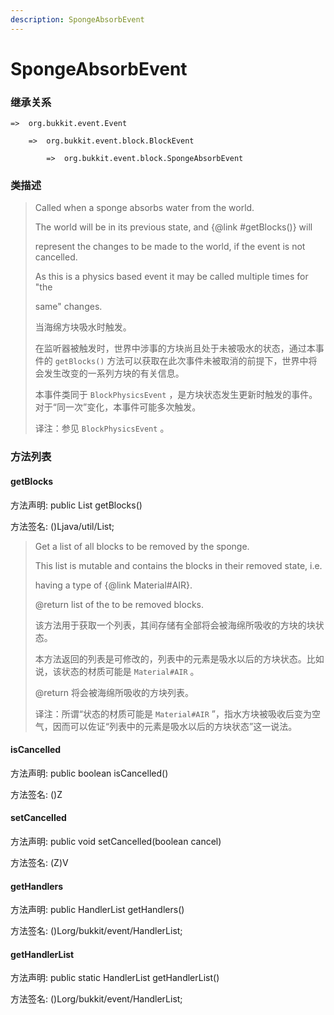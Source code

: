 ```yaml
---
description: SpongeAbsorbEvent
---
```


# SpongeAbsorbEvent

### 继承关系

    =>  org.bukkit.event.Event

        =>  org.bukkit.event.block.BlockEvent

            =>  org.bukkit.event.block.SpongeAbsorbEvent

### 类描述

> Called when a sponge absorbs water from the world.
>
> The world will be in its previous state, and {@link #getBlocks()} will
>
> represent the changes to be made to the world, if the event is not cancelled.
>
> As this is a physics based event it may be called multiple times for "the
>
> same" changes.
>
> 当海绵方块吸水时触发。
>
> 在监听器被触发时，世界中涉事的方块尚且处于未被吸水的状态，通过本事件的 `getBlocks()` 方法可以获取在此次事件未被取消的前提下，世界中将会发生改变的一系列方块的有关信息。
>
> 本事件类同于 `BlockPhysicsEvent` ，是方块状态发生更新时触发的事件。对于“同一次”变化，本事件可能多次触发。
>
> 译注：参见 `BlockPhysicsEvent` 。

### 方法列表

#### getBlocks

方法声明: public List<BlockState> getBlocks()

方法签名: ()Ljava/util/List;

> Get a list of all blocks to be removed by the sponge.
>
> This list is mutable and contains the blocks in their removed state, i.e.
>
> having a type of {@link Material#AIR}.
>
> @return list of the to be removed blocks.
>
> 该方法用于获取一个列表，其间存储有全部将会被海绵所吸收的方块的块状态。
>
> 本方法返回的列表是可修改的，列表中的元素是吸水以后的方块状态。比如说，该状态的材质可能是 `Material#AIR` 。
>
> @return 将会被海绵所吸收的方块列表。
>
> 译注：所谓“状态的材质可能是 `Material#AIR` ”，指水方块被吸收后变为空气，因而可以佐证“列表中的元素是吸水以后的方块状态”这一说法。

#### isCancelled

方法声明: public boolean isCancelled()

方法签名: ()Z

#### setCancelled

方法声明: public void setCancelled(boolean cancel)

方法签名: (Z)V

#### getHandlers

方法声明: public HandlerList getHandlers()

方法签名: ()Lorg/bukkit/event/HandlerList;

#### getHandlerList

方法声明: public static HandlerList getHandlerList()

方法签名: ()Lorg/bukkit/event/HandlerList;